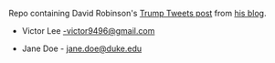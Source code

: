 Repo containing David Robinson's [Trump Tweets post](http://varianceexplained.org/r/trump-tweets/) from [his blog](http://varianceexplained.org).

* Victor Lee -victor9496@gmail.com

* Jane Doe - jane.doe@duke.edu
